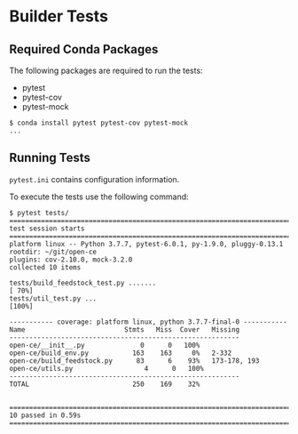 # Builder Tests

## Required Conda Packages

The following packages are required to run the tests:

* pytest
* pytest-cov
* pytest-mock

```shell
$ conda install pytest pytest-cov pytest-mock
...
```

## Running Tests

`pytest.ini` contains configuration information.

To execute the tests use the following command:

```shell
$ pytest tests/
================================================================================ test session starts =================================================================================
platform linux -- Python 3.7.7, pytest-6.0.1, py-1.9.0, pluggy-0.13.1
rootdir: ~/git/open-ce
plugins: cov-2.10.0, mock-3.2.0
collected 10 items

tests/build_feedstock_test.py .......                                                                                                                                          [ 70%]
tests/util_test.py ...                                                                                                                                                         [100%]

----------- coverage: platform linux, python 3.7.7-final-0 -----------
Name                         Stmts   Miss  Cover   Missing
----------------------------------------------------------
open-ce/__init__.py              0      0   100%
open-ce/build_env.py           163    163     0%   2-332
open-ce/build_feedstock.py      83      6    93%   173-178, 193
open-ce/utils.py                  4      0   100%
----------------------------------------------------------
TOTAL                          250    169    32%


================================================================================= 10 passed in 0.59s =================================================================================
```
